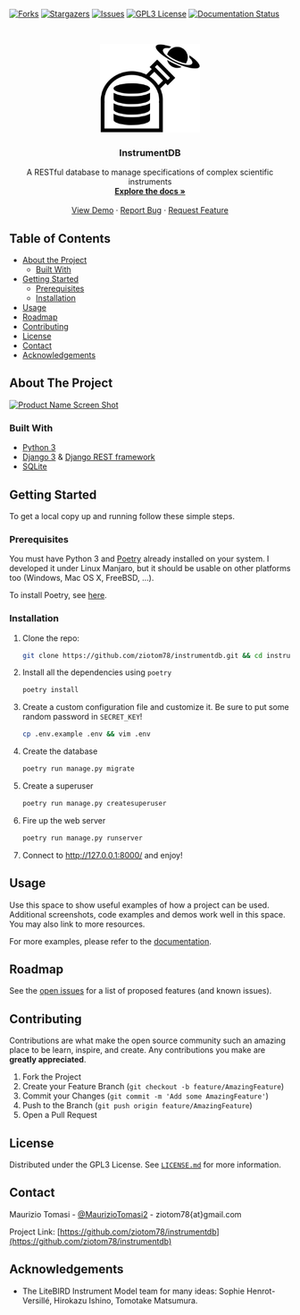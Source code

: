 <!-- This template was took from https://github.com/othneildrew/Best-README-Template -->

<!-- *** To avoid retyping too much info. Do a search and replace for the following:
*** github_username, repo, twitter_handle, email
-->


<!-- PROJECT SHIELDS -->
<!--
*** I'm using markdown "reference style" links for readability.
*** Reference links are enclosed in brackets [ ] instead of parentheses ( ).
*** See the bottom of this document for the declaration of the reference variables
*** for forks-url, etc. This is an optional, concise syntax you may use.
*** https://www.markdownguide.org/basic-syntax/#reference-style-links
-->
[![Forks][forks-shield]][forks-url]
[![Stargazers][stars-shield]][stars-url]
[![Issues][issues-shield]][issues-url]
[![GPL3 License][license-shield]][license-url]
[![Documentation Status][docs-shield]][docs-url]


<!-- PROJECT LOGO -->
<br />
<p align="center">
  <a href="https://github.com/ziotom78/instrumentdb">
    <img src="images/logo.svg" alt="Logo" width="180">
  </a>

  <h3 align="center">InstrumentDB</h3>

  <p align="center">
    A RESTful database to manage specifications of complex scientific instruments
    <br />
    <a href="https://instrumentdb.readthedocs.io/en/latest/?badge=latest"><strong>Explore the docs »</strong></a>
    <br />
    <br />
    <a href="https://github.com/ziotom78/instrumentdb">View Demo</a>
    ·
    <a href="https://github.com/ziotom78/instrumentdb/issues">Report Bug</a>
    ·
    <a href="https://github.com/ziotom78/instrumentdb/issues">Request Feature</a>
  </p>
</p>



<!-- TABLE OF CONTENTS -->
## Table of Contents

* [About the Project](#about-the-project)
  * [Built With](#built-with)
* [Getting Started](#getting-started)
  * [Prerequisites](#prerequisites)
  * [Installation](#installation)
* [Usage](#usage)
* [Roadmap](#roadmap)
* [Contributing](#contributing)
* [License](#license)
* [Contact](#contact)
* [Acknowledgements](#acknowledgements)



<!-- ABOUT THE PROJECT -->
## About The Project

[![Product Name Screen Shot][product-screenshot]](https://example.com)


### Built With

-   [Python 3](https://www.python.org/)
-   [Django 3](https://www.djangoproject.com/) & [Django REST
  framework](https://www.django-rest-framework.org/)
-   [SQLite](https://sqlite.org)



<!-- GETTING STARTED -->
## Getting Started

To get a local copy up and running follow these simple steps.

### Prerequisites

You must have Python 3 and [Poetry](https://python-poetry.org/)
already installed on your system. I developed it under Linux Manjaro,
but it should be usable on other platforms too (Windows, Mac OS X,
FreeBSD, …).

To install Poetry, see
[here](https://python-poetry.org/docs/#installation).

### Installation
 
1.  Clone the repo:
    ```sh
    git clone https://github.com/ziotom78/instrumentdb.git && cd instrumentdb
    ```
    
2.  Install all the dependencies using `poetry`
    ```sh
    poetry install
    ```

3.  Create a custom configuration file and customize it. Be sure to
    put some random password in `SECRET_KEY`!
    ```sh
    cp .env.example .env && vim .env
    ```
    
3.  Create the database
    ```sh
    poetry run manage.py migrate
    ```

4.  Create a superuser
    ```sh
    poetry run manage.py createsuperuser
    ```

4.  Fire up the web server
    ```sh
    poetry run manage.py runserver
    ```

5.  Connect to http://127.0.0.1:8000/ and enjoy!


<!-- USAGE EXAMPLES -->
## Usage

Use this space to show useful examples of how a project can be
used. Additional screenshots, code examples and demos work well in
this space. You may also link to more resources.

For more examples, please refer to the [documentation][docs-url].


<!-- ROADMAP -->
## Roadmap

See the [open issues](https://github.com/ziotom78/instrumentdb/issues)
for a list of proposed features (and known issues).



<!-- CONTRIBUTING -->
## Contributing

Contributions are what make the open source community such an amazing
place to be learn, inspire, and create. Any contributions you make are
**greatly appreciated**.

1. Fork the Project
2. Create your Feature Branch (`git checkout -b feature/AmazingFeature`)
3. Commit your Changes (`git commit -m 'Add some AmazingFeature'`)
4. Push to the Branch (`git push origin feature/AmazingFeature`)
5. Open a Pull Request



<!-- LICENSE -->
## License

Distributed under the GPL3 License. See [`LICENSE.md`][license-url]
for more information.



<!-- CONTACT -->
## Contact

Maurizio Tomasi -
[@MaurizioTomasi2](https://twitter.com/@MaurizioTomasi2) -
ziotom78{at}gmail.com

Project Link:
[https://github.com/ziotom78/instrumentdb](https://github.com/ziotom78/instrumentdb)



<!-- ACKNOWLEDGEMENTS -->
## Acknowledgements

- The LiteBIRD Instrument Model team for many ideas: Sophie
  Henrot-Versillé, Hirokazu Ishino, Tomotake Matsumura.



<!-- MARKDOWN LINKS & IMAGES -->
<!-- https://www.markdownguide.org/basic-syntax/#reference-style-links -->
[forks-shield]: https://img.shields.io/github/forks/ziotom78/instrumentdb.svg?style=flat-square
[forks-url]: https://github.com/ziotom78/instrumentdb/network/members
[stars-shield]: https://img.shields.io/github/stars/ziotom78/instrumentdb.svg?style=flat-square
[stars-url]: https://github.com/ziotom78/instrumentdb/stargazers
[issues-shield]: https://img.shields.io/github/issues/ziotom78/instrumentdb.svg?style=flat-square
[issues-url]: https://github.com/ziotom78/instrumentdb/issues
[license-shield]: https://img.shields.io/github/license/ziotom78/instrumentdb.svg?style=flat-square
[license-url]: https://github.com/ziotom78/instrumentdb/blob/master/LICENSE.md
[product-screenshot]: images/screenshot.png
[docs-shield]: https://readthedocs.org/projects/instrumentdb/badge/?version=latest
[docs-url]: https://instrumentdb.readthedocs.io/en/latest/?badge=latest
